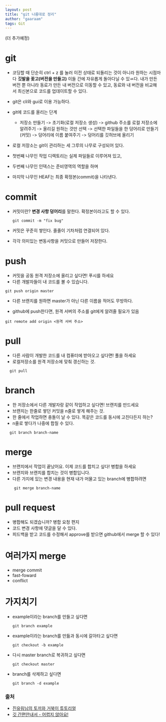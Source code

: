 ```yaml
---
layout: post
title: "git 나름대로 정리"
author: "gaaraam"
tags: Git
---
```


(더 추가예정)

# git 

* 코딩할 때 단순히 ctrl + z 를 눌러 이전 상태로 되돌리는 것이 아니라 원하는 시점마다 **깃발을 꽂고(버전을 만들고)** 이들 간에 자유롭게 돌아다닐 수 있ㅆ다. 내가 만든 버전 뿐 아니라 동료가 만든 내 버전으로 이동할 수 있고, 동료와 내 버전을 비교해서 최신본으로 코드를 업데이트할 수 있다.
* git은 cli와 gui로 이용 가능하다.
* git에 코드를 올리는 단계
  * 저장소 만들기 -> 초기화(로컬 저장소 생성) -> github 주소를 로컬 저장소에 알려주기 -> 올리길 원하는 것만 선택 ->  선택한 파일들을 한 덩어리로 만들기(커밋) -> 덩어리에 이름 붙여주기 -> 덩어리를 깃허브에 올리기

* 로컬 저장소는 git이 관리하는 세 그루의 나무로 구성되어 있다.
* 첫번째 나무인 작업 디렉토리는 실제 파일들로 이루어져 있고,
* 두번째 나무인 인덱스는 준비영역의 역할을 하며
* 마지막 나무인 HEAF는 최종 확정본(commit)을 나타낸다.
  
# commit

* 커밋이란? **변경 사항 덩어리**를 말한다. 확정본이라고도 할 수 있다.
  
  ```
  git commit -m "fix bug"
  ```

* 커밋은 꾸준히 쌓인다. 줄줄이 기차처럼 연결되어 있다.
* 각각 의미있는 변동사항을 커밋으로 만들어 저장한다.

# push

* 커밋을 공동 원격 저장소에 올리고 싶다면! 푸시를 하세요
* 다른 개발자들이 내 코드를 볼 수 있습니다.

```
git push origin master

```

* 다른 브랜치를 원하면 master가 아닌 다른 이름을 적어도 무방하다.

* github에 push한다면, 원격 서버의 주소를 git에게 알려줄 필요가 있음

```
git remote add origin <원격 서버 주소>
```
# pull

* 다른 사람이 개발한 코드를 내 컴퓨터에 받아오고 싶다면! 풀을 하세요
* 로컬저장소를 원격 저장소에 맞춰 갱신하는 것.
  
```
  git pull
```

# branch

* 한 저장소에서 다른 개발자랑 같이 작업하고 싶다면! 브랜치를 만드세요
* 브랜치는 한줄로 쌓던 커밋을 n줄로 쌓게 해주는 것.
* 한 줄에서 작업하면 충돌이 날 수 있다. 똑같은 코드를 동시에 고친다든지 하는?
* n줄로 쌓다가 나중에 합칠 수 있다.
  
```
  git branch branch-name
```

# merge

* 브랜치에서 작업이 끝났어요. 이제 코드를 합치고 싶다! 병합을 하세요
* 브랜치와 브랜치를 합치는 것이 병합입니다.
* 다른 가지에 있는 변경 내용을 현재 내가 머물고 있는 branch에 병합하려면 
```
    git merge branch-name
```

# pull request

* 병합해도 되겠습니까? 병합 요청 편지
* 코드 변경 사항에 댓글을 달 수 있다.
* 피드백을 받고 코드를 수정해서 approve를 받으면 github에서 merge 할 수 있다!

# 여러가지 merge

* merge commit
* fast-foward
* conflict

# 가지치기

* example이라는 branch를 만들고 싶다면
  ```
  git branch example
  ```

* example이라는 branch를 만듦과 동시에 갈아타고 싶다면
  ```
  git checkout -b example
  ```

* 다시 master branch로 복귀하고 싶다면
  ```
  git checkout master
  ```

* branch를 삭제하고 싶다면
  ```
  git branch -d example
  ```

### 출처
 * [진유림님의 토끼와 거북이 튜토리얼](https://milooy.wordpress.com/2017/06/21/working-together-with-github-tutorial/)
 * [깃 간편안내서 - 어렵지 않아요!](https://rogerdudler.github.io/git-guide/index.ko.html)
  
